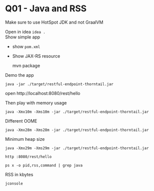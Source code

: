 # Q01 - Java and RSS

Make sure to use HotSpot JDK and not GraalVM

Open in idea `idea .`  
Show simple app

* show `pom.xml`
* Show JAX-RS resource

    mvn package

Demo the app

    java -jar ./target/restful-endpoint-thorntail.jar

open http://localhost:8080/rest/hello

Then play with memory usage

    java -Xmx10m -Xms10m -jar ./target/restful-endpoint-thorntail.jar

Different OOME

    java -Xmx28m -Xms28m -jar ./target/restful-endpoint-thorntail.jar

Minimum heap size

    java -Xmx29m -Xms29m -jar ./target/restful-endpoint-thorntail.jar
    
    http :8080/rest/hello
    
    ps x -o pid,rss,command | grep java

RSS in kbytes

    jconsole
